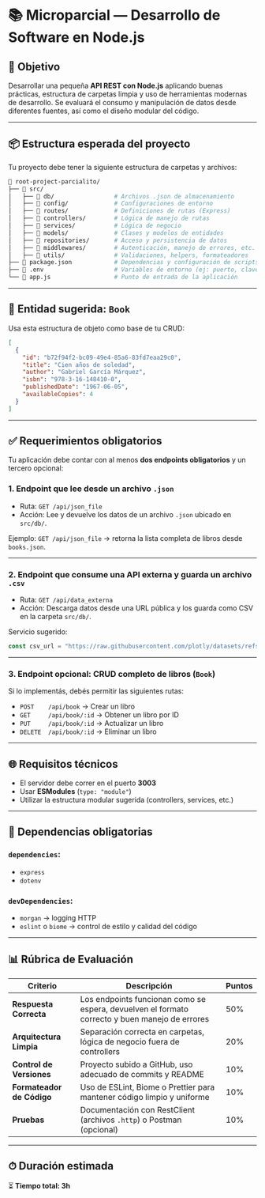 # 📚 Microparcial — Desarrollo de Software en Node.js

## 🎯 Objetivo

Desarrollar una pequeña **API REST con Node.js** aplicando buenas prácticas, estructura de carpetas limpia y uso de herramientas modernas de desarrollo. Se evaluará el consumo y manipulación de datos desde diferentes fuentes, así como el diseño modular del código.

---

## 📦 Estructura esperada del proyecto

Tu proyecto debe tener la siguiente estructura de carpetas y archivos:

```bash
📁 root-project-parcialito/
├── 📁 src/
│   ├── 📁 db/                 # Archivos .json de almacenamiento
│   ├── 📁 config/             # Configuraciones de entorno
│   ├── 📁 routes/             # Definiciones de rutas (Express)
│   ├── 📁 controllers/        # Lógica de manejo de rutas
│   ├── 📁 services/           # Lógica de negocio
│   ├── 📁 models/             # Clases y modelos de entidades
│   ├── 📁 repositories/       # Acceso y persistencia de datos
│   ├── 📁 middlewares/        # Autenticación, manejo de errores, etc.
│   ├── 📁 utils/              # Validaciones, helpers, formateadores
├── 📄 package.json            # Dependencias y configuración de scripts
├── 📄 .env                    # Variables de entorno (ej: puerto, claves)
└── 📄 app.js                  # Punto de entrada de la aplicación
```

---

## 📘 Entidad sugerida: `Book`

Usa esta estructura de objeto como base de tu CRUD:

```json
[
  {
    "id": "b72f94f2-bc09-49e4-85a6-83fd7eaa29c0",
    "title": "Cien años de soledad",
    "author": "Gabriel García Márquez",
    "isbn": "978-3-16-148410-0",
    "publishedDate": "1967-06-05",
    "availableCopies": 4
  }
]
```

---

## ✅ Requerimientos obligatorios

Tu aplicación debe contar con al menos **dos endpoints obligatorios** y un tercero opcional:

### 1. Endpoint que lee desde un archivo `.json`

* Ruta: `GET /api/json_file`
* Acción: Lee y devuelve los datos de un archivo `.json` ubicado en `src/db/`.

Ejemplo:
`GET /api/json_file` → retorna la lista completa de libros desde `books.json`.

---

### 2. Endpoint que consume una API externa y guarda un archivo `.csv`

* Ruta: `GET /api/data_externa`
* Acción: Descarga datos desde una URL pública y los guarda como CSV en la carpeta `src/db/`.

Servicio sugerido:

```js
const csv_url = "https://raw.githubusercontent.com/plotly/datasets/refs/heads/master/beers.csv";
```

---

### 3. Endpoint opcional: CRUD completo de libros (`Book`)

Si lo implementás, debés permitir las siguientes rutas:

* `POST    /api/book`      → Crear un libro
* `GET     /api/book/:id`  → Obtener un libro por ID
* `PUT     /api/book/:id`  → Actualizar un libro
* `DELETE  /api/book/:id`  → Eliminar un libro

---

## 🌐 Requisitos técnicos

* El servidor debe correr en el puerto **3003**
* Usar **ESModules** (`type: "module"`)
* Utilizar la estructura modular sugerida (controllers, services, etc.)

---

## 🧩 Dependencias obligatorias

### `dependencies`:

* `express`
* `dotenv`

### `devDependencies`:

* `morgan` → logging HTTP
* `eslint` o `biome` → control de estilo y calidad del código

---

## 📊 Rúbrica de Evaluación

| Criterio                  | Descripción                                                                                    | Puntos |
| ------------------------- | ---------------------------------------------------------------------------------------------- | ------ |
| **Respuesta Correcta**    | Los endpoints funcionan como se espera, devuelven el formato correcto y buen manejo de errores | 50%    |
| **Arquitectura Limpia**   | Separación correcta en carpetas, lógica de negocio fuera de controllers                        | 20%    |
| **Control de Versiones**  | Proyecto subido a GitHub, uso adecuado de commits y README                                     | 10%    |
| **Formateador de Código** | Uso de ESLint, Biome o Prettier para mantener código limpio y uniforme                         | 10%    |
| **Pruebas**               | Documentación con RestClient (archivos `.http`) o Postman (opcional)                           | 10%    |


---

## ⏱ Duración estimada

⏳ **Tiempo total: 3h**

